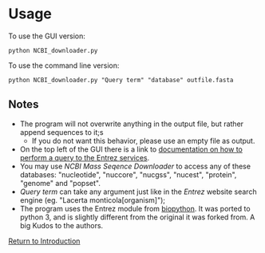 # Usage
To use the GUI version:

    python NCBI_downloader.py

To use the command line version:

    python NCBI_downloader.py "Query term" "database" outfile.fasta

## Notes
* The program will not overwrite anything in the output file, but rather append sequences to it;s
    * If you do not want this behavior, please use an empty file as output.
* On the top left of the GUI there is a link to [documentation on how to perform a query to the Entrez services](http://www.ncbi.nlm.nih.gov/books/NBK3837/#_EntrezHelp_Entrez_Searching_Options_).
* You may use *NCBI Mass Seqence Downloader* to access any of these databases: "nucleotide", "nuccore", "nucgss", "nucest", "protein", "genome" and "popset".
* *Query term* can take any argument just like in the *Entrez* website search engine (eg. "Lacerta monticola[organism]");
* The program uses the Entrez module from [biopython](https://github.com/biopython/biopython). It was ported to python 3, and is slightly different from the original it was forked from. A big Kudos to the authors.

[Return to Introduction](index.md)

